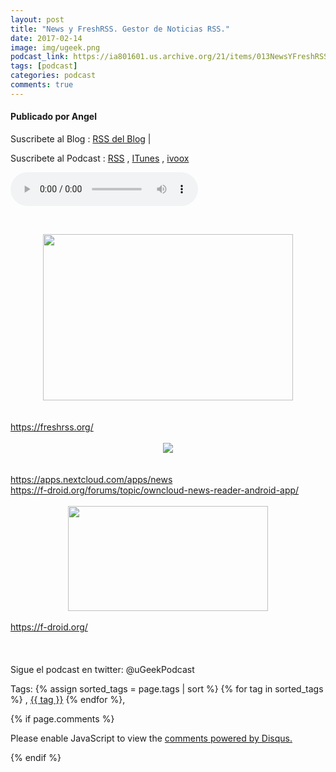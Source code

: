 ```yaml
---
layout: post
title: "News y FreshRSS. Gestor de Noticias RSS."
date: 2017-02-14
image: img/ugeek.png
podcast_link: https://ia801601.us.archive.org/21/items/013NewsYFreshRSS.GestorDeNoticiasRSS/%23013%20News%20y%20Fresh%20RSS.%20Gestor%20de%20Noticias%20RSS.mp3
tags: [podcast]
categories: podcast
comments: true
---
```

#### Publicado por Angel

Suscribete al Blog :  [RSS del Blog](http://feeds.feedburner.com/uGeekBlog) |

Suscribete al Podcast :  [RSS](http://feeds.feedburner.com/ugeek) , [ITunes](https://itunes.apple.com/us/podcast/ugeek/id1201421866?mt=2) , [ivoox](https://www.ivoox.com/podcast-ugeek_sq_f1383493_1.html)

<audio controls>
  <source src="https://ia801601.us.archive.org/21/items/013NewsYFreshRSS.GestorDeNoticiasRSS/%23013%20News%20y%20Fresh%20RSS.%20Gestor%20de%20Noticias%20RSS.mp3" type="audio/mpeg">
Your browser does not support the audio element.
</audio>
<!-- ---------------------------------------------------Pon aquí el audio-------------------------------------------------------- -->


<br /><div class="separator" style="clear: both; text-align: center;"><a href="https://3.bp.blogspot.com/-AaL4dhQsb8I/WKIVm7XfsiI/AAAAAAAAAdA/xWbsMia3NL0wVO0s0DA8c1ua8P2TV6phACLcB/s1600/cap.png" imageanchor="1" style="margin-left: 1em; margin-right: 1em;"><img border="0" height="266" src="https://3.bp.blogspot.com/-AaL4dhQsb8I/WKIVm7XfsiI/AAAAAAAAAdA/xWbsMia3NL0wVO0s0DA8c1ua8P2TV6phACLcB/s400/cap.png" width="400" /></a></div><br /><a href="https://www.blogger.com/goog_1060710817"><br /></a><a href="https://freshrss.org/">https://freshrss.org/</a><br /><br /><div class="separator" style="clear: both; text-align: center;"><a href="https://1.bp.blogspot.com/-q1WuLWn808E/WKIVoOo9hWI/AAAAAAAAAdE/hVVbAOAbUiceuKNQSQ29e5Y9Lo9AGS8tgCEw/s1600/cap1.png" imageanchor="1" style="margin-left: 1em; margin-right: 1em;"><img border="0" src="https://1.bp.blogspot.com/-q1WuLWn808E/WKIVoOo9hWI/AAAAAAAAAdE/hVVbAOAbUiceuKNQSQ29e5Y9Lo9AGS8tgCEw/s1600/cap1.png" /></a></div><br /><br /><a href="https://apps.nextcloud.com/apps/news">https://apps.nextcloud.com/apps/news</a><br /><a href="https://f-droid.org/forums/topic/owncloud-news-reader-android-app/">https://f-droid.org/forums/topic/owncloud-news-reader-android-app/</a> <br /><br /><div class="separator" style="clear: both; text-align: center;"><a href="https://2.bp.blogspot.com/-qaRvyg-WypQ/WKIVq3fzPiI/AAAAAAAAAdI/_1zUVe3ASroi0Hi9IGzdIAxYpFAuEujZQCEw/s1600/CAP4.jpg" imageanchor="1" style="margin-left: 1em; margin-right: 1em;"><img border="0" height="168" src="https://2.bp.blogspot.com/-qaRvyg-WypQ/WKIVq3fzPiI/AAAAAAAAAdI/_1zUVe3ASroi0Hi9IGzdIAxYpFAuEujZQCEw/s320/CAP4.jpg" width="320" /></a></div><br /><a href="https://f-droid.org/">https://f-droid.org/</a><br /><br /><br /><br />Sigue el podcast en twitter:&nbsp;@uGeekPodcast



<!-- TAGS Y COMENTARIOS -->

Tags: {% assign sorted_tags = page.tags | sort %} {% for tag in sorted_tags %} , <span class="tag"><a href="/search#{{ tag }}">{{ tag }}</a></span> {% endfor %},



{% if page.comments %}
<div id="disqus_thread"></div>
<script>

/**
*  RECOMMENDED CONFIGURATION VARIABLES: EDIT AND UNCOMMENT THE SECTION BELOW TO INSERT DYNAMIC VALUES FROM YOUR PLATFORM OR CMS.
*  LEARN WHY DEFINING THESE VARIABLES IS IMPORTANT: https://disqus.com/admin/universalcode/#configuration-variables*/
/*
var disqus_config = function () {
this.page.url = PAGE_URL;  // Replace PAGE_URL with your page's canonical URL variable
this.page.identifier = PAGE_IDENTIFIER; // Replace PAGE_IDENTIFIER with your page's unique identifier variable
};
*/
(function() { // DON'T EDIT BELOW THIS LINE
var d = document, s = d.createElement('script');
s.src = 'https://https-angelbcn-github-io-ugeek.disqus.com/embed.js';
s.setAttribute('data-timestamp', +new Date());
(d.head || d.body).appendChild(s);
})();
</script>
<noscript>Please enable JavaScript to view the <a href="https://disqus.com/?ref_noscript">comments powered by Disqus.</a></noscript>


{% endif %}
